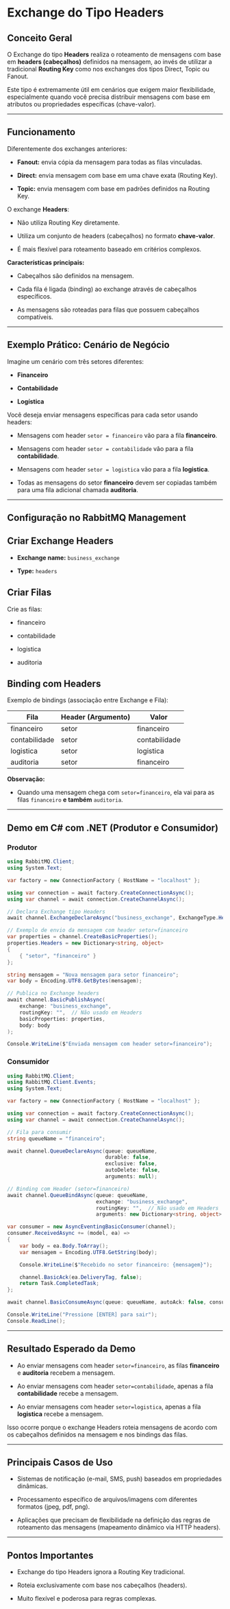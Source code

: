 # Exchange do Tipo Headers

## Conceito Geral

O Exchange do tipo **Headers** realiza o roteamento de mensagens com base em **headers (cabeçalhos)** definidos na mensagem, ao invés de utilizar a tradicional **Routing Key** como nos exchanges dos tipos Direct, Topic ou Fanout.

Este tipo é extremamente útil em cenários que exigem maior flexibilidade, especialmente quando você precisa distribuir mensagens com base em atributos ou propriedades específicas (chave-valor).

---

## Funcionamento

Diferentemente dos exchanges anteriores:

- **Fanout:** envia cópia da mensagem para todas as filas vinculadas.
    
- **Direct:** envia mensagem com base em uma chave exata (Routing Key).
    
- **Topic:** envia mensagem com base em padrões definidos na Routing Key.

O exchange **Headers**:

- Não utiliza Routing Key diretamente.
    
- Utiliza um conjunto de headers (cabeçalhos) no formato **chave-valor**.
    
- É mais flexível para roteamento baseado em critérios complexos.
    

**Características principais:**

- Cabeçalhos são definidos na mensagem.
    
- Cada fila é ligada (binding) ao exchange através de cabeçalhos específicos.
    
- As mensagens são roteadas para filas que possuem cabeçalhos compatíveis.

---

## Exemplo Prático: Cenário de Negócio

Imagine um cenário com três setores diferentes:

- **Financeiro**
    
- **Contabilidade**
    
- **Logística**

Você deseja enviar mensagens específicas para cada setor usando headers:

- Mensagens com header `setor = financeiro` vão para a fila **financeiro**.
    
- Mensagens com header `setor = contabilidade` vão para a fila **contabilidade**.
    
- Mensagens com header `setor = logistica` vão para a fila **logistica**.
    
- Todas as mensagens do setor **financeiro** devem ser copiadas também para uma fila adicional chamada **auditoria**.

---

## Configuração no RabbitMQ Management

##  Criar Exchange Headers

- **Exchange name:** `business_exchange`
    
- **Type:** `headers`
    

## Criar Filas

Crie as filas:

- financeiro
    
- contabilidade
    
- logistica
    
- auditoria

## Binding com Headers

Exemplo de bindings (associação entre Exchange e Fila):

|Fila|Header (Argumento)|Valor|
|---|---|---|
|financeiro|setor|financeiro|
|contabilidade|setor|contabilidade|
|logistica|setor|logistica|
|auditoria|setor|financeiro|

**Observação:**

- Quando uma mensagem chega com `setor=financeiro`, ela vai para as filas `financeiro` **e também** `auditoria`.

---

## Demo em C# com .NET (Produtor e Consumidor)

### Produtor

```csharp
using RabbitMQ.Client;
using System.Text;

var factory = new ConnectionFactory { HostName = "localhost" };

using var connection = await factory.CreateConnectionAsync();
using var channel = await connection.CreateChannelAsync();

// Declara Exchange tipo Headers
await channel.ExchangeDeclareAsync("business_exchange", ExchangeType.Headers);

// Exemplo de envio da mensagem com header setor=financeiro
var properties = channel.CreateBasicProperties();
properties.Headers = new Dictionary<string, object>
{
    { "setor", "financeiro" }
};

string mensagem = "Nova mensagem para setor financeiro";
var body = Encoding.UTF8.GetBytes(mensagem);

// Publica no Exchange headers
await channel.BasicPublishAsync(
    exchange: "business_exchange",
    routingKey: "",  // Não usado em Headers
    basicProperties: properties,
    body: body
);

Console.WriteLine($"Enviada mensagem com header setor=financeiro");
```

### Consumidor

```csharp
using RabbitMQ.Client;
using RabbitMQ.Client.Events;
using System.Text;

var factory = new ConnectionFactory { HostName = "localhost" };

using var connection = await factory.CreateConnectionAsync();
using var channel = await connection.CreateChannelAsync();

// Fila para consumir
string queueName = "financeiro";

await channel.QueueDeclareAsync(queue: queueName,
                                durable: false,
                                exclusive: false,
                                autoDelete: false,
                                arguments: null);

// Binding com Header (setor=financeiro)
await channel.QueueBindAsync(queue: queueName,
                             exchange: "business_exchange",
                             routingKey: "",  // Não usado em Headers
                             arguments: new Dictionary<string, object> { { "setor", "financeiro" } });

var consumer = new AsyncEventingBasicConsumer(channel);
consumer.ReceivedAsync += (model, ea) =>
{
    var body = ea.Body.ToArray();
    var mensagem = Encoding.UTF8.GetString(body);

    Console.WriteLine($"Recebido no setor financeiro: {mensagem}");

    channel.BasicAck(ea.DeliveryTag, false);
    return Task.CompletedTask;
};

await channel.BasicConsumeAsync(queue: queueName, autoAck: false, consumer: consumer);

Console.WriteLine("Pressione [ENTER] para sair");
Console.ReadLine();
```

---

## Resultado Esperado da Demo

- Ao enviar mensagens com header `setor=financeiro`, as filas **financeiro** e **auditoria** recebem a mensagem.
    
- Ao enviar mensagens com header `setor=contabilidade`, apenas a fila **contabilidade** recebe a mensagem.
    
- Ao enviar mensagens com header `setor=logistica`, apenas a fila **logistica** recebe a mensagem.

Isso ocorre porque o exchange Headers roteia mensagens de acordo com os cabeçalhos definidos na mensagem e nos bindings das filas.

---

## Principais Casos de Uso

- Sistemas de notificação (e-mail, SMS, push) baseados em propriedades dinâmicas.
    
- Processamento específico de arquivos/imagens com diferentes formatos (jpeg, pdf, png).
    
- Aplicações que precisam de flexibilidade na definição das regras de roteamento das mensagens (mapeamento dinâmico via HTTP headers).

---

## Pontos Importantes

- Exchange do tipo Headers ignora a Routing Key tradicional.
    
- Roteia exclusivamente com base nos cabeçalhos (headers).
    
- Muito flexível e poderosa para regras complexas.
